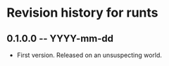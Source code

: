 # Revision history for runts

## 0.1.0.0  -- YYYY-mm-dd

* First version. Released on an unsuspecting world.
